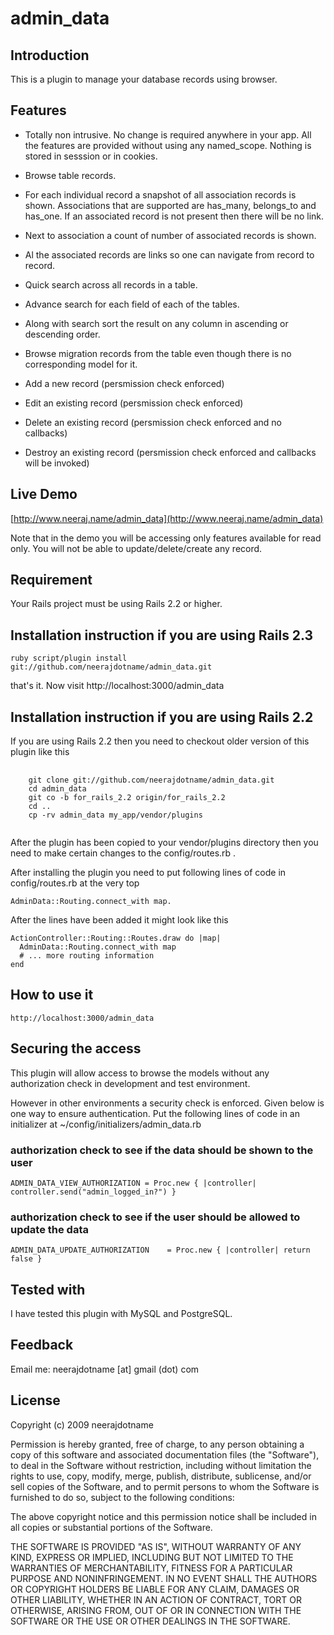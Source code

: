 # admin_data

## Introduction

This is a plugin to manage your database records using browser. 

## Features

* Totally non intrusive. No change is required anywhere in your app. All the features are provided without using any named_scope. Nothing is stored in sesssion or in cookies. 

* Browse table records.

* For each individual record a snapshot of all association records is shown. Associations that are supported are has_many, belongs_to and has_one. If an associated record is not present then there will be no link.

* Next to association a count of number of associated records is shown. 

* Al the associated records are links so one can navigate from record to record. 

* Quick search across all records in a table.

* Advance search for each field of each of the tables.

* Along with search sort the result on any column in ascending or descending order.

* Browse migration records from the table even though there is no corresponding model for it.

* Add a new record (persmission check enforced)

* Edit an existing record (persmission check enforced)

* Delete an existing record (persmission check enforced and no callbacks)

* Destroy an existing record (persmission check enforced and callbacks will be invoked)

## Live Demo

[http://www.neeraj.name/admin_data](http://www.neeraj.name/admin_data)

Note that in the demo you will be accessing only features available for read only. You will not be
able to update/delete/create any record. 

## Requirement

Your Rails project must be using Rails 2.2 or higher.

## Installation instruction if you are using Rails 2.3

	ruby script/plugin install git://github.com/neerajdotname/admin_data.git
	
that's it. Now visit http://localhost:3000/admin_data	
	
## Installation instruction if you are using Rails 2.2

If you are using Rails 2.2 then you need to checkout older version of this plugin like this

<pre>
	<code>
	git clone git://github.com/neerajdotname/admin_data.git
   	cd admin_data
   	git co -b for_rails_2.2 origin/for_rails_2.2
   	cd ..
   	cp -rv admin_data my_app/vendor/plugins 
   </code>
</pre>


After the plugin has been copied to your vendor/plugins directory then you need to make certain
changes to the config/routes.rb .

After installing the plugin you need to put following lines of code in config/routes.rb  at the very top

	AdminData::Routing.connect_with map. 

After the lines have been added it might look like this

	ActionController::Routing::Routes.draw do |map|
	  AdminData::Routing.connect_with map
	  # ... more routing information
	end

## How to use it

	http://localhost:3000/admin_data

## Securing the access

This plugin will allow access to browse the models without any authorization check in development and test environment. 

However in other environments a security check is enforced. Given below is one way to ensure authentication. Put the following lines of code in an initializer at ~/config/initializers/admin_data.rb

### authorization check to see if the data should be shown to the user
	ADMIN_DATA_VIEW_AUTHORIZATION = Proc.new { |controller| controller.send("admin_logged_in?") }


### authorization check to see if the user should be allowed to update the data
	ADMIN_DATA_UPDATE_AUTHORIZATION    = Proc.new { |controller| return false }


## Tested with

I have tested this plugin with MySQL and PostgreSQL. 

## Feedback

Email me: neerajdotname [at] gmail (dot) com

## License

Copyright (c) 2009 neerajdotname

Permission is hereby granted, free of charge, to any person
obtaining a copy of this software and associated documentation
files (the "Software"), to deal in the Software without
restriction, including without limitation the rights to use,
copy, modify, merge, publish, distribute, sublicense, and/or sell
copies of the Software, and to permit persons to whom the
Software is furnished to do so, subject to the following
conditions:

The above copyright notice and this permission notice shall be
included in all copies or substantial portions of the Software.

THE SOFTWARE IS PROVIDED "AS IS", WITHOUT WARRANTY OF ANY KIND,
EXPRESS OR IMPLIED, INCLUDING BUT NOT LIMITED TO THE WARRANTIES
OF MERCHANTABILITY, FITNESS FOR A PARTICULAR PURPOSE AND
NONINFRINGEMENT. IN NO EVENT SHALL THE AUTHORS OR COPYRIGHT
HOLDERS BE LIABLE FOR ANY CLAIM, DAMAGES OR OTHER LIABILITY,
WHETHER IN AN ACTION OF CONTRACT, TORT OR OTHERWISE, ARISING
FROM, OUT OF OR IN CONNECTION WITH THE SOFTWARE OR THE USE OR
OTHER DEALINGS IN THE SOFTWARE.
